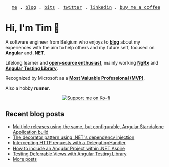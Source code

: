 <p align="center">
<samp>
<a href="https://timdeschryver.dev">me</a> .
<a href="https://timdeschryver.dev/blog">blog</a> .
<a href="https://timdeschryver.dev/bits">bits</a> .
<a href="https://timdeschryver.dev/twitter">twitter</a> .
<a href="https://timdeschryver.dev/linkedin">linkedin</a> .
<a href="https://ko-fi.com/timdeschryver">buy me a coffee</a>
</samp>
</p>

# Hi, I'm Tim 👋

A software engineer from Belgium who enjoys to **[blog](https://timdeschryver.dev/blog)** about
my experiences with the aim to help others and my future self, focused on
**Angular** and **.NET**.

Lifelong learner and **[open-source enthusiast](https://github.com/timdeschryver)**, mainly working **[NgRx](https://ngrx.io/)** and **[Angular Testing Library](https://testing-library.com/docs/angular-testing-library/)**.

Recognized by Microsoft as a **[Most Valuable Professional (MVP)](https://mvp.microsoft.com/en-us/PublicProfile/5004452?fullName=Tim%20Deschryver)**.

Also a hobby **runner**.

<div align="center">
<a href="https://ko-fi.com/timdeschryver">
<img src="https://ko-fi.com/img/githubbutton_sm.svg" alt="Support me on Ko-fi"  />
</a>  
</div>

<!-- prettier-ignore-start -->
<!-- BLOG:START -->

## Recent blog posts

- [Multiple releases using the same, but configurable, Angular Standalone Application build](https://timdeschryver.dev/blog/multiple-releases-using-the-same-but-configurable-angular-standalone-application-build)
- [The decorator pattern using .NET's dependency injection](https://timdeschryver.dev/blog/the-decorator-pattern-using-nets-dependency-injection)
- [Intercepting HTTP requests with a DelegatingHandler](https://timdeschryver.dev/blog/intercepting-http-requests-with-a-delegatinghandler)
- [How to include an Angular Project within .NET Aspire](https://timdeschryver.dev/blog/how-to-include-an-angular-project-within-net-aspire)
- [Testing Deferrable Views with Angular Testing Library](https://timdeschryver.dev/blog/testing-deferrable-views-with-angular-testing-library)
- [More posts](https://timdeschryver.dev/blog)

<!-- BLOG:END -->
<!-- prettier-ignore-end -->
